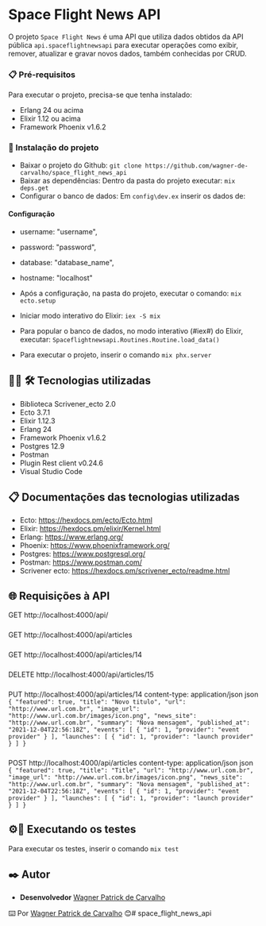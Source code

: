 # Space Flight News API

O projeto `Space Flight News` é uma API que utiliza dados obtidos da API pública `api.spaceflightnewsapi` para executar operações como exibir, remover, atualizar e gravar novos dados, também conhecidas por CRUD.

### 📋 Pré-requisitos
Para executar o projeto, precisa-se que tenha instalado:

- Erlang 24 ou acima
- Elixir 1.12 ou acima
- Framework Phoenix v1.6.2

### 🔧 Instalação do projeto
- Baixar o projeto do Github:
`
    git clone https://github.com/wagner-de-carvalho/space_flight_news_api
`
- Baixar as dependências:
Dentro da pasta do projeto executar:
`
    mix deps.get
`
- Configurar o banco de dados:
Em `config\dev.ex` inserir os dados de:
#### Configuração
- username: "username",
- password: "password",
- database: "database_name",
- hostname: "localhost"

- Após a configuração, na pasta do projeto, executar o comando:
`mix ecto.setup`

- Iniciar modo interativo do Elixir:
`iex -S mix`
- Para popular o banco de dados, no modo interativo (#iex#) do Elixir, executar:
`Spaceflightnewsapi.Routines.Routine.load_data()`

- Para executar o projeto, inserir o comando
`mix phx.server`

## 🧑‍💻 🛠 Tecnologias utilizadas
- Biblioteca Scrivener_ecto 2.0
- Ecto 3.7.1
- Elixir 1.12.3
- Erlang 24
- Framework Phoenix v1.6.2
- Postgres 12.9
- Postman
- Plugin Rest client v0.24.6
- Visual Studio Code

## 📋 Documentações das tecnologias utilizadas
- Ecto: <https://hexdocs.pm/ecto/Ecto.html>
- Elixir: <https://hexdocs.pm/elixir/Kernel.html>
- Erlang: <https://www.erlang.org/>
- Phoenix: <https://www.phoenixframework.org/>
- Postgres: <https://www.postgresql.org/>
- Postman: <https://www.postman.com/>
- Scrivener ecto: <https://hexdocs.pm/scrivener_ecto/readme.html>

## 🌐 Requisições à API
GET http://localhost:4000/api/

###

GET http://localhost:4000/api/articles

###

GET http://localhost:4000/api/articles/14

###

DELETE http://localhost:4000/api/articles/15

###

PUT http://localhost:4000/api/articles/14
content-type: application/json
json ```
{
  "featured": true,
  "title": "Novo titulo",
  "url": "http://www.url.com.br",
  "image_url": "http://www.url.com.br/images/icon.png",
  "news_site": "http://www.url.com.br",
  "summary": "Nova mensagem",
  "published_at": "2021-12-04T22:56:18Z",
  "events": [
    {
      "id": 1,
      "provider": "event provider"
    }
  ],
  "launches": [
    {
      "id": 1,
      "provider": "launch provider"
    }
  ]
}```


###

POST http://localhost:4000/api/articles
content-type: application/json
json ```
{
  "featured": true,
  "title": "Title",
  "url": "http://www.url.com.br",
  "image_url": "http://www.url.com.br/images/icon.png",
  "news_site": "http://www.url.com.br",
  "summary": "Nova mensagem",
  "published_at": "2021-12-04T22:56:18Z",
  "events": [
    {
      "id": 1,
      "provider": "event provider"
    }
  ],
  "launches": [
    {
      "id": 1,
      "provider": "launch provider"
    }
  ]
}``` 
## ⚙️🔩  Executando os testes

Para executar os testes, inserir o comando
`mix test`

## ✒️ Autor

* **Desenvolvedor** [Wagner Patrick de Carvalho](https://github.com/wagner-de-carvalho)

⌨️ Por [Wagner Patrick de Carvalho](https://github.com/wagner-de-carvalho) 😊# space_flight_news_api
